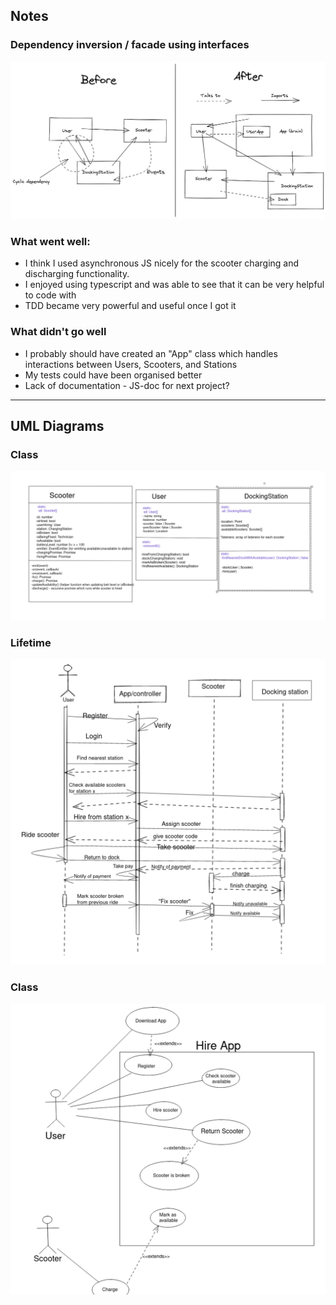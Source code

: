 ## Notes

### Dependency inversion / facade using interfaces

![](./UML-diagrams/images/dependency-inversion.png)

### What went well:

- I think I used asynchronous JS nicely for the scooter charging and discharging functionality.
- I enjoyed using typescript and was able to see that it can be very helpful to code with
- TDD became very powerful and useful once I got it

### What didn't go well

- I probably should have created an "App" class which handles interactions between Users, Scooters, and Stations
- My tests could have been organised better
- Lack of documentation - JS-doc for next project?

---

## UML Diagrams

### Class

![](./UML-diagrams/images/class-diagram.png)

### Lifetime

![](./UML-diagrams/images/lifetime-diagram.png)

### Class

![](./UML-diagrams/images/use-case-diagram.png)
